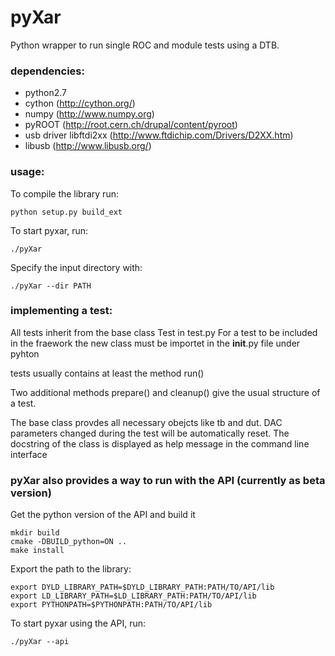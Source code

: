 # pyXar

Python wrapper to run single ROC and module tests using a DTB.

### dependencies:
- python2.7
- cython (http://cython.org/)
- numpy (http://www.numpy.org)
- pyROOT (http://root.cern.ch/drupal/content/pyroot)
- usb driver libftdi2xx (http://www.ftdichip.com/Drivers/D2XX.htm)
- libusb (http://www.libusb.org/)

### usage:

To compile the library run:

    python setup.py build_ext

To start pyxar, run:

    ./pyXar
    
Specify the input directory with:

    ./pyXar --dir PATH

### implementing a test:

All tests inherit from the base class Test in test.py
For a test to be included in the fraework the new class must be importet in the __init__.py file under pyhton

tests usually contains at least the method run()

Two additional methods prepare() and cleanup() give the usual structure of a test.

The base class provdes all necessary obejcts like tb and dut. DAC parameters changed during the test will be automatically reset.
The docstring of the class is displayed as help message in the command line interface


### pyXar also provides a way to run with the API (currently as beta version)
Get the python version of the API and build it

    mkdir build
    cmake -DBUILD_python=ON ..
    make install

Export the path to the library:

    export DYLD_LIBRARY_PATH=$DYLD_LIBRARY_PATH:PATH/TO/API/lib
    export LD_LIBRARY_PATH=$LD_LIBRARY_PATH:PATH/TO/API/lib
    export PYTHONPATH=$PYTHONPATH:PATH/TO/API/lib
    
To start pyxar using the API, run:

    ./pyXar --api
